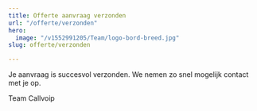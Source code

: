 ```yaml
---
title: Offerte aanvraag verzonden
url: "/offerte/verzonden"
hero:
  image: "/v1552991205/Team/logo-bord-breed.jpg"
slug: offerte/verzonden

---
```

Je aanvraag is succesvol verzonden. We nemen zo snel mogelijk contact met je op.

Team Callvoip